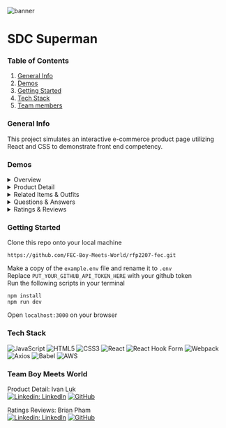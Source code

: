 ![banner](https://static1.cbrimages.com/wordpress/wp-content/uploads/2019/07/The-Boys-Homelander.jpg)
# SDC Superman

### Table of Contents
1. [General Info](#general-info)
2. [Demos](#demo)
3. [Getting Started](#start)
4. [Tech Stack](#tech)
5. [Team members](#team)

<a name="general-info"></a>
### General Info 
<!--![Draft](https://img.shields.io/badge/Draft-5a29e4.svg?style=flat&logoColor=white) <br />-->
This project simulates an interactive e-commerce product page utilizing React and CSS to demonstrate front end competency. 


<a name="demo"></a>
### Demos
<details><summary>Overview</summary>
  
![Overview-Demo](https://user-images.githubusercontent.com/106702313/189502102-b773c4ea-1d12-49bf-943f-5a679b6b6d62.gif)

</details>

<details><summary>Product Detail</summary>
  
![Product-Demo](https://user-images.githubusercontent.com/106702313/189499053-f32a7faf-c601-4565-a936-8435889b0bb1.gif)
  
</details>

<details><summary>Related Items & Outfits</summary>
  
![RIO-Demo](https://user-images.githubusercontent.com/106702313/189499071-b3f1ba29-4a8e-4f63-92b5-521baea4715d.gif)
  
</details>

<details><summary>Questions & Answers</summary>
  
![QA-Demo](https://user-images.githubusercontent.com/106702313/189500121-703fe909-0e24-4638-8a6f-cd7d96f1c137.gif)
  
</details>

<details><summary>Ratings & Reviews</summary>
  
![RR-Demo](https://user-images.githubusercontent.com/106702313/189500467-875ab081-8ea1-4330-8996-2ef07ede429a.gif)
  
</details>

<a name="start"></a>
### Getting Started
Clone this repo onto your local machine 
```
https://github.com/FEC-Boy-Meets-World/rfp2207-fec.git
```
Make a copy of the `example.env` file and rename it to `.env`\
Replace `PUT_YOUR_GITHUB_API_TOKEN_HERE` with your github token\
Run the following scripts in your terminal
  ```
  npm install
  npm run dev
  ```
Open `localhost:3000` on your browser

<a name="tech"></a>
### Tech Stack
![JavaScript](https://img.shields.io/badge/javascript-%23323330.svg?style=for-the-badge&logo=javascript&logoColor=%23F7DF1E)
![HTML5](https://img.shields.io/badge/html5-%23E34F26.svg?style=for-the-badge&logo=html5&logoColor=white)
![CSS3](https://img.shields.io/badge/css3-%231572B6.svg?style=for-the-badge&logo=css3&logoColor=white)
![React](https://img.shields.io/badge/react-%2320232a.svg?style=for-the-badge&logo=react&logoColor=%2361DAFB)
![React Hook Form](https://img.shields.io/badge/React%20Hook%20Form-%23EC5990.svg?style=for-the-badge&logo=reacthookform&logoColor=white) 
![Webpack](https://img.shields.io/badge/webpack-%238DD6F9.svg?style=for-the-badge&logo=webpack&logoColor=black)
![Axios](https://img.shields.io/badge/axios-5a29e4.svg?style=for-the-badge&logo=axios&logoColor=white)
![Babel](https://img.shields.io/badge/Babel-F9DC3e?style=for-the-badge&logo=babel&logoColor=black)
![AWS](https://img.shields.io/badge/AWS-%23FF9900.svg?style=for-the-badge&logo=amazon-aws&logoColor=white) <br />


<a name="team"></a>
### Team Boy Meets World
Product Detail: Ivan Luk\
[![Linkedin: LinkedIn](https://img.shields.io/badge/linkedin-%230077B5.svg?style=for-the-badge&logo=linkedin&logoColor=white)](https://www.linkedin.com/in/luki1/)
[![GitHub](https://img.shields.io/badge/github-%23121011.svg?style=for-the-badge&logo=github&logoColor=white)](https://github.com/theivanluk)

Ratings Reviews: Brian Pham\
[![Linkedin: LinkedIn](https://img.shields.io/badge/linkedin-%230077B5.svg?style=for-the-badge&logo=linkedin&logoColor=white&link=https://www.linkedin.com/in/lbrian-phaml/)](https://www.linkedin.com/in/lbrian-phaml/)
[![GitHub](https://img.shields.io/badge/github-%23121011.svg?style=for-the-badge&logo=github&logoColor=white&link=https://github.com/brianpham97)](https://github.com/brianpham97)
